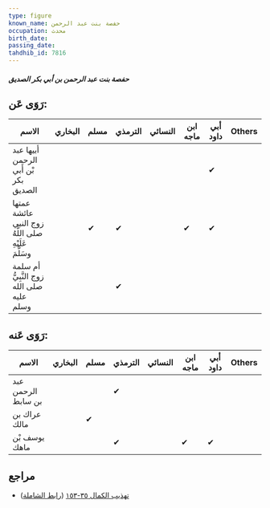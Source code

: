 ```yaml
---
type: figure
known_name: حفصة بنت عبد الرحمن
occupation: محدث
birth_date:
passing_date:
tahdhib_id: 7816
---
```

##### حفصة بنت عبد الرحمن بن أبي بكر الصديق

## رَوَى عَن:
| الاسم                                               | البخاري | مسلم | الترمذي | النسائي | ابن ماجه | أبي داود | Others |
| --------------------------------------------------- | ------- | ---- | ------- | ------- | -------- | -------- | ------ |
| أبيها عبد الرحمن بْن أَبي بكر الصديق                |         |      |         |         |          | ✔        |        |
| عمتها عائشة زوج النبي صلى اللَّهُ عَلَيْهِ وسَلَّمَ |         | ✔    | ✔       |         | ✔        | ✔        |        |
| أم سلمة زوج النَّبِيُّ صلى الله عليه وسلم           |         |      | ✔       |         |          |          |        |
## رَوَى عَنه:
| الاسم              | البخاري | مسلم | الترمذي | النسائي | ابن ماجه | أبي داود | Others |
| ------------------ | ------- | ---- | ------- | ------- | -------- | -------- | ------ |
| عبد الرحمن بن سابط |         |      | ✔       |         |          |          |        |
| عراك بن مالك       |         | ✔    |         |         |          |          |        |
| يوسف بْن ماهك      |         |      | ✔       |         | ✔        | ✔        |        |
## مراجع
- [تهذيب الكمال ٣٥-١٥٣](obsidian://open?vault=Tahdhib-al-Kamal&file=Figures/٧٨١٦-حفصة%20بنت%20عبد%20الرحمن%20بن%20أبي%20بكر%20الصديق) ([رابط الشاملة](https://shamela.ws/book/3722/18752))